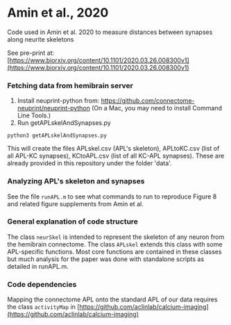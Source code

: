 # Amin et al., 2020
 Code used in Amin et al. 2020 to measure distances between synapses along neurite skeletons
 
 See pre-print at: [https://www.biorxiv.org/content/10.1101/2020.03.26.008300v1](https://www.biorxiv.org/content/10.1101/2020.03.26.008300v1)

### Fetching data from hemibrain server

1. Install neuprint-python from:
https://github.com/connectome-neuprint/neuprint-python
(On a Mac, you may need to install Command Line Tools.)
2. Run getAPLskelAndSynapses.py

`python3 getAPLskelAndSynapses.py`

This will create the files APLskel.csv (APL's skeleton), APLtoKC.csv (list of all APL-KC synapses), KCtoAPL.csv (list of all KC-APL synapses). These are already provided in this repository under the folder 'data'.

### Analyzing APL's skeleton and synapses

See the file `runAPL.m` to see what commands to run to reproduce Figure 8 and related figure supplements from Amin et al. 

### General explanation of code structure

The class `neurSkel` is intended to represent the skeleton of any neuron from the hemibrain connectome. The class `APLskel` extends this class with some APL-specific functions. Most core functions are contained in these classes but much analysis for the paper was done with standalone scripts as detailed in runAPL.m.

### Code dependencies

Mapping the connectome APL onto the standard APL of our data requires the class `activityMap` in [https://github.com/aclinlab/calcium-imaging](https://github.com/aclinlab/calcium-imaging)